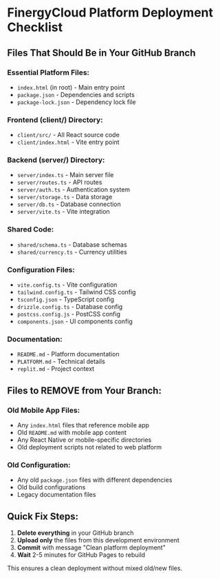 # FinergyCloud Platform Deployment Checklist

## Files That Should Be in Your GitHub Branch

### Essential Platform Files:
- `index.html` (in root) - Main entry point
- `package.json` - Dependencies and scripts
- `package-lock.json` - Dependency lock file

### Frontend (client/) Directory:
- `client/src/` - All React source code
- `client/index.html` - Vite entry point

### Backend (server/) Directory:
- `server/index.ts` - Main server file
- `server/routes.ts` - API routes
- `server/auth.ts` - Authentication system
- `server/storage.ts` - Data storage
- `server/db.ts` - Database connection
- `server/vite.ts` - Vite integration

### Shared Code:
- `shared/schema.ts` - Database schemas
- `shared/currency.ts` - Currency utilities

### Configuration Files:
- `vite.config.ts` - Vite configuration
- `tailwind.config.ts` - Tailwind CSS config
- `tsconfig.json` - TypeScript config
- `drizzle.config.ts` - Database config
- `postcss.config.js` - PostCSS config
- `components.json` - UI components config

### Documentation:
- `README.md` - Platform documentation
- `PLATFORM.md` - Technical details
- `replit.md` - Project context

## Files to REMOVE from Your Branch:

### Old Mobile App Files:
- Any `index.html` files that reference mobile app
- Old `README.md` with mobile app content
- Any React Native or mobile-specific directories
- Old deployment scripts not related to web platform

### Old Configuration:
- Any old `package.json` files with different dependencies
- Old build configurations
- Legacy documentation files

## Quick Fix Steps:

1. **Delete everything** in your GitHub branch
2. **Upload only** the files from this development environment
3. **Commit** with message "Clean platform deployment"
4. **Wait** 2-5 minutes for GitHub Pages to rebuild

This ensures a clean deployment without mixed old/new files.